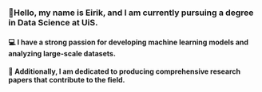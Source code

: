 ### 👋Hello, my name is Eirik, and I am currently pursuing a degree in Data Science at UiS. 
#### 💻 I have a strong passion for developing machine learning models and analyzing large-scale datasets. 
#### 📝 Additionally, I am dedicated to producing comprehensive research papers that contribute to the field.
